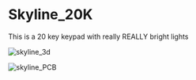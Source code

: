 # Skyline_20K
 This is a 20 key keypad with really REALLY bright lights

![skyline_3d](https://imgur.com/d2qidQM.png)

![skyline_PCB](https://imgur.com/FqNR4XU.png)
